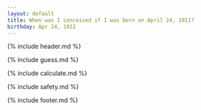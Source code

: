 ```yaml
---
layout: default
title: When was I conceived if I was born on April 24, 1911?
birthday: Apr 24, 1911
---
```


{% include header.md %}

{% include guess.md %}

{% include calculate.md %}

{% include safety.md %}

{% include footer.md %}




